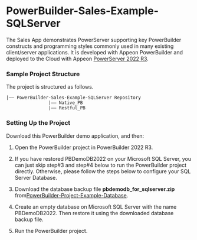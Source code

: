 # PowerBuilder-Sales-Example-SQLServer

The Sales App demonstrates PowerServer supporting key PowerBuilder constructs and programming styles commonly used in many existing client/server applications. It is developed with Appeon PowerBuilder and deployed to the Cloud with Appeon [PowerServer 2022 R3](https://www.appeon.com/products/powerserver). 

### Sample Project Structure

The project is structured as follows.

```
|—— PowerBuilder-Sales-Example-SQLServer Repository 
                |—— Native_PB                                                              
                |—— Restful_PB
```

### Setting Up the Project

Download this PowerBuilder demo application, and then:

1. Open the PowerBuilder project in PowerBuilder 2022 R3.

2. If you have restored PBDemoDB2022 on your Microsoft SQL Server, you can just skip step#3 and step#4 below to run the PowerBuilder project directly. Otherwise, please follow the steps below to configure your SQL Server Database. 

3. Download the database backup file <b> pbdemodb_for_sqlserver.zip</b> from[PowerBuilder-Project-Example-Database](https://github.com/Appeon/PowerBuilder-Project-Example-Database). 

4. Create an empty database on Microsoft SQL Server with the name PBDemoDB2022. Then restore it using the downloaded database backup file. 

5. Run the PowerBuilder project.
